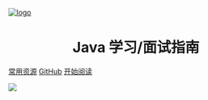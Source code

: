 [![logo](images/icon.png)](https://github.com/luckymaosh/advanced-java)

<h1 align="center">Java 学习/面试指南</h1>

[常用资源](https://shimo.im/docs/MuiACIg1HlYfVxrj/)
[GitHub](<https://github.com/Snailclimb/JavaGuide>)
[开始阅读](#java)

![](./media/pictures/rostyslav-savchyn-5joK905gcGc-unsplash.jpg)


